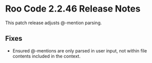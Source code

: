 # Roo Code 2.2.46 Release Notes

This patch release adjusts @-mention parsing.

## Fixes

*   Ensured @-mentions are only parsed in user input, not within file contents included in the context.
